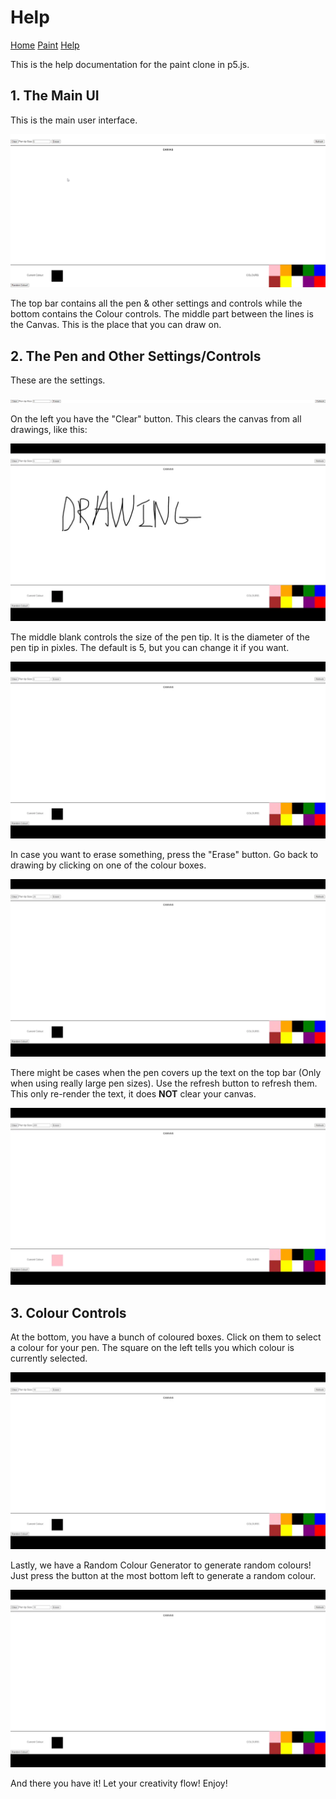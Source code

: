 # Help

[Home](index.md)  [Paint](paint.html) [Help](help.md)

This is the help documentation for the paint clone in p5.js.

## 1. The Main UI

This is the main user interface.  

![The Main user interface](assets/mainUI.png)

The top bar contains all the pen & other settings and controls while the bottom contains the Colour controls.  The middle part between the lines is the Canvas.  This is the place that you can draw on.

## 2. The Pen and Other Settings/Controls

These are the settings.  

![Settings](assets/topbar.png)

On the left you have the "Clear" button.  This clears the canvas from all drawings, like this:  
 

 ![Clear](assets/clear.webp)

 The middle blank controls the size of the pen tip.  It is the diameter of the pen tip in pixles.  The default is 5, but you can change it if you want.

 ![Pen Size](assets/pensize.webp)

 In case you want to erase something, press the "Erase" button.  Go back to drawing by clicking on one of the colour boxes.

 ![Erasing Some Text](assets/eraser.webp)

 There might be cases when the pen covers up the text on the top bar (Only when using really large pen sizes).  Use the refresh button to refresh them.  This only re-render the text, it does **NOT** clear your canvas.

 ![Refresh](assets/refresh.webp)

 ## 3. Colour Controls

 At the bottom, you have a bunch of coloured boxes.  Click on them to select a colour for your pen.  The square on the left tells you which colour is currently selected.

 ![Colours](assets/colours.webp)

 Lastly, we have a Random Colour Generator to generate random colours!  Just press the button at the most bottom left to generate a random colour.

 ![Randomly Generating Colours](assets/random.webp)

 And there you have it!  Let your creativity flow!  Enjoy!
